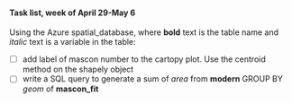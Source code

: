 #### Task list, week of April 29-May 6

Using the Azure spatial_database, where __bold__ text is the table name and _italic_ text is a variable in the table:

- [ ] add label of mascon number to the cartopy plot. Use the centroid method on the shapely object
- [ ] write a SQL query to generate a sum of _area_ from __modern__ GROUP BY _geom_ of __mascon_fit__